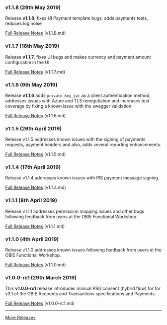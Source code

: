 
### v1.1.8 (29th May 2019)

Release **v1.1.8**, fixes UI Payment template bugs, adds payments tests, reduces log noise

[Full Release Notes](docs/releases/v1.1.8.md) (v1.1.8.md)


### v1.1.7 (16th May 2019)

Release **v1.1.7**, fixes UI bugs and makes currency and payment amount configurable in the UI.

[Full Release Notes](docs/releases/v1.1.7.md) (v1.1.7.md)

### v1.1.6 (9th May 2019)

Release **v1.1.6** adds `private_key_jwt` as a client authentication method, addresses issues with Azure and TLS renegotiation and increases test coverage by fixing a known issue with the swagger validation.

[Full Release Notes](docs/releases/v1.1.6.md) (v1.1.6.md)

### v1.1.5 (26th April 2019)

Release v1.1.5 addresses known issues with the signing of payments requests, payment headers and also, adds several reporting enhancements.

[Full Release Notes](docs/releases/v1.1.5.md) (v1.1.5.md)

### v1.1.4 (17th April 2019)

Release v1.1.4 addresses known issues with PIS payment message signing.

[Full Release Notes](docs/releases/v1.1.4.md) (v1.1.4.md)

### v1.1.1 (8th April 2019)

Release v1.1.1 addresses permission mapping issues and other bugs following feedback from users at the OBIE Functional Workshop.

[Full Release Notes](docs/releases/v1.1.1.md) (v1.1.1.md)

### v1.1.0 (4th April 2019)

Release v1.1.0 addresses known issues following feedback from users at the OBIE Functional Workshop.

[Full Release Notes](docs/releases/v1.1.0.md) (v1.1.0.md)

### v1.0.0-rc1 (29th March 2019)

This **v1.0.0-rc1** release introduces manual PSU consent (hybrid flow) for for v3.1 of the OBIE Accounts and Transactions specifications and Payments.

[Full Release Notes](docs/releases/v1.0.0.md) (v1.0.0-rc1.md)

---

[More Releases](docs/releases)